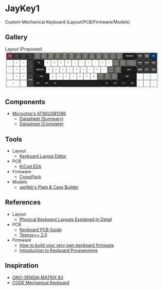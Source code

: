 # JayKey1
Custom Mechanical Keyboard (Layout/PCB/Firmware/Models)

## Gallery
Layout (Proposed)
![Layout](./Images/Layout.png?raw=true)

## Components
- [Microchip's AT90USB1286](http://www.microchip.com/wwwproducts/en/AT90USB1286)
	- [Datasheet (Summary)](http://www.atmel.com/Images/7593S.pdf)
	- [Datasheet (Complete)](http://www.atmel.com/Images/doc7593.pdf)

## Tools
- Layout
	- [Keyboard Layout Editor](http://www.keyboard-layout-editor.com/)
- PCB
	- [KiCad EDA](http://kicad-pcb.org/)
- Firmware
	- [CrossPack](https://www.obdev.at/products/crosspack/index.html)
- Models
	- [swillkb's Plate & Case Builder](http://builder.swillkb.com/)

## References
- Layout
	- [Physical Keyboard Layouts Explained In Detail](https://www.massdrop.com/talk/947/keyboard-layouts-explained-in-detail-many-pics)
- PCB
	- [Keyboard PCB Guide](https://github.com/ruiqimao/keyboard-pcb-guide)
	- [Teensy++ 2.0](https://www.pjrc.com/store/teensypp.html)
- Firmware
	- [How to build your very own keyboard firmware](https://deskthority.net/workshop-f7/how-to-build-your-very-own-keyboard-firmware-t7177.html)
	- [Introduction to Keyboard Programming](https://www.massdrop.com/article/introduction-to-keyboard-programming)

## Inspiration
- [ONO-SENDAI MATRIX 83](http://imgur.com/a/v5pzh#FiXKcm0)
- [CODE Mechanical Keyboard](http://www.codekeyboards.com/)
